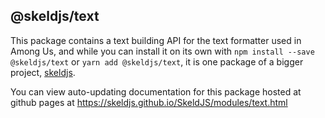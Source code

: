 ## @skeldjs/text

This package contains a text building API for the text formatter used in Among Us, and while you can install it on its own with `npm install --save @skeldjs/text` or `yarn add @skeldjs/text`, it is one package of a bigger project, [skeldjs](https://github.com/skeldjs/SkeldJS).

You can view auto-updating documentation for this package hosted at github pages at https://skeldjs.github.io/SkeldJS/modules/text.html
